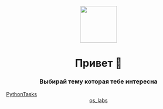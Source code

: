 <div id="header" align="center">
  <img src="https://media.giphy.com/media/M9gbBd9nbDrOTu1Mqx/giphy.gif" width="100"/>
</div>
<h1 align="center">
  Привет 👋
</h1>
<h3 align="center">
  Выбирай тему которая тебе интересна
</h3>
<a href="https://github.com/ZadireyEvgeny/Python" >PythonTasks</a>
<div align="center">
  <a href="https://github.com/ZadireyEvgeny/os_labs">os_labs</a>
 </div>
